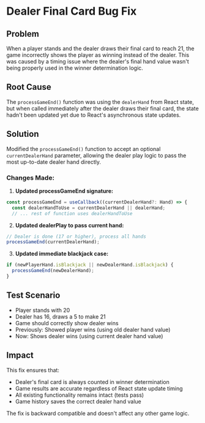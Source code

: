# Dealer Final Card Bug Fix

## Problem
When a player stands and the dealer draws their final card to reach 21, the game incorrectly shows the player as winning instead of the dealer. This was caused by a timing issue where the dealer's final hand value wasn't being properly used in the winner determination logic.

## Root Cause
The `processGameEnd()` function was using the `dealerHand` from React state, but when called immediately after the dealer draws their final card, the state hadn't been updated yet due to React's asynchronous state updates.

## Solution
Modified the `processGameEnd()` function to accept an optional `currentDealerHand` parameter, allowing the dealer play logic to pass the most up-to-date dealer hand directly.

### Changes Made:

1. **Updated processGameEnd signature:**
```typescript
const processGameEnd = useCallback((currentDealerHand?: Hand) => {
  const dealerHandToUse = currentDealerHand || dealerHand;
  // ... rest of function uses dealerHandToUse
```

2. **Updated dealerPlay to pass current hand:**
```typescript
// Dealer is done (17 or higher), process all hands
processGameEnd(currentDealerHand);
```

3. **Updated immediate blackjack case:**
```typescript
if (newPlayerHand.isBlackjack || newDealerHand.isBlackjack) {
  processGameEnd(newDealerHand);
}
```

## Test Scenario
- Player stands with 20
- Dealer has 16, draws a 5 to make 21
- Game should correctly show dealer wins
- Previously: Showed player wins (using old dealer hand value)
- Now: Shows dealer wins (using current dealer hand value)

## Impact
This fix ensures that:
- Dealer's final card is always counted in winner determination
- Game results are accurate regardless of React state update timing
- All existing functionality remains intact (tests pass)
- Game history saves the correct dealer hand value

The fix is backward compatible and doesn't affect any other game logic.